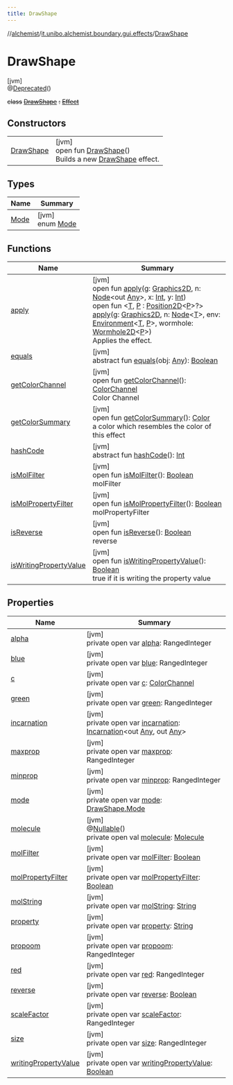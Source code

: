 ```yaml
---
title: DrawShape
---
```

//[alchemist](../../../index.html)/[it.unibo.alchemist.boundary.gui.effects](../index.html)/[DrawShape](index.html)



# DrawShape



[jvm]\
@[Deprecated](https://docs.oracle.com/javase/8/docs/api/java/lang/Deprecated.html)()



~~class~~ [~~DrawShape~~](index.html) ~~:~~ [~~Effect~~](../-effect/index.html)



## Constructors


| | |
|---|---|
| [DrawShape](-draw-shape.html) | [jvm]<br>open fun [DrawShape](-draw-shape.html)()<br>Builds a new [DrawShape](index.html) effect. |


## Types


| Name | Summary |
|---|---|
| [Mode](-mode/index.html) | [jvm]<br>enum [Mode](-mode/index.html) |


## Functions


| Name | Summary |
|---|---|
| [apply](apply.html) | [jvm]<br>open fun [apply](apply.html)(g: [Graphics2D](https://docs.oracle.com/javase/8/docs/api/java/awt/Graphics2D.html), n: [Node](../../it.unibo.alchemist.model.interfaces/-node/index.html)<out [Any](https://kotlinlang.org/api/latest/jvm/stdlib/kotlin/-any/index.html)>, x: [Int](https://kotlinlang.org/api/latest/jvm/stdlib/kotlin/-int/index.html), y: [Int](https://kotlinlang.org/api/latest/jvm/stdlib/kotlin/-int/index.html))<br>open fun <[T](../-effect/apply.html), [P](../-effect/apply.html) : [Position2D](../../it.unibo.alchemist.model.interfaces/-position2-d/index.html)<[P](../../it.unibo.alchemist.boundary.interfaces/-graphical2-d-output-monitor/index.html)>?> [apply](../-effect/apply.html)(g: [Graphics2D](https://docs.oracle.com/javase/8/docs/api/java/awt/Graphics2D.html), n: [Node](../../it.unibo.alchemist.model.interfaces/-node/index.html)<[T](../../it.unibo.alchemist.boundary.interfaces/-graphical2-d-output-monitor/index.html)>, env: [Environment](../../it.unibo.alchemist.model.interfaces/-environment/index.html)<[T](../../it.unibo.alchemist.boundary.interfaces/-graphical2-d-output-monitor/index.html), [P](../../it.unibo.alchemist.boundary.interfaces/-graphical2-d-output-monitor/index.html)>, wormhole: [Wormhole2D](../../it.unibo.alchemist.boundary.wormhole.interfaces/-wormhole2-d/index.html)<[P](../../it.unibo.alchemist.boundary.interfaces/-graphical2-d-output-monitor/index.html)>)<br>Applies the effect. |
| [equals](../-effect/equals.html) | [jvm]<br>abstract fun [equals](../-effect/equals.html)(obj: [Any](https://kotlinlang.org/api/latest/jvm/stdlib/kotlin/-any/index.html)): [Boolean](https://kotlinlang.org/api/latest/jvm/stdlib/kotlin/-boolean/index.html) |
| [getColorChannel](get-color-channel.html) | [jvm]<br>open fun [getColorChannel](get-color-channel.html)(): [ColorChannel](../../it.unibo.alchemist.boundary.gui/-color-channel/index.html)<br>Color Channel |
| [getColorSummary](get-color-summary.html) | [jvm]<br>open fun [getColorSummary](get-color-summary.html)(): [Color](https://docs.oracle.com/javase/8/docs/api/java/awt/Color.html)<br>a color which resembles the color of this effect |
| [hashCode](../-effect/hash-code.html) | [jvm]<br>abstract fun [hashCode](../-effect/hash-code.html)(): [Int](https://kotlinlang.org/api/latest/jvm/stdlib/kotlin/-int/index.html) |
| [isMolFilter](is-mol-filter.html) | [jvm]<br>open fun [isMolFilter](is-mol-filter.html)(): [Boolean](https://kotlinlang.org/api/latest/jvm/stdlib/kotlin/-boolean/index.html)<br>molFilter |
| [isMolPropertyFilter](is-mol-property-filter.html) | [jvm]<br>open fun [isMolPropertyFilter](is-mol-property-filter.html)(): [Boolean](https://kotlinlang.org/api/latest/jvm/stdlib/kotlin/-boolean/index.html)<br>molPropertyFilter |
| [isReverse](is-reverse.html) | [jvm]<br>open fun [isReverse](is-reverse.html)(): [Boolean](https://kotlinlang.org/api/latest/jvm/stdlib/kotlin/-boolean/index.html)<br>reverse |
| [isWritingPropertyValue](is-writing-property-value.html) | [jvm]<br>open fun [isWritingPropertyValue](is-writing-property-value.html)(): [Boolean](https://kotlinlang.org/api/latest/jvm/stdlib/kotlin/-boolean/index.html)<br>true if it is writing the property value |


## Properties


| Name | Summary |
|---|---|
| [alpha](alpha.html) | [jvm]<br>private open var [alpha](alpha.html): RangedInteger |
| [blue](blue.html) | [jvm]<br>private open var [blue](blue.html): RangedInteger |
| [c](c.html) | [jvm]<br>private open var [c](c.html): [ColorChannel](../../it.unibo.alchemist.boundary.gui/-color-channel/index.html) |
| [green](green.html) | [jvm]<br>private open var [green](green.html): RangedInteger |
| [incarnation](incarnation.html) | [jvm]<br>private open var [incarnation](incarnation.html): [Incarnation](../../it.unibo.alchemist.model.interfaces/-incarnation/index.html)<out [Any](https://kotlinlang.org/api/latest/jvm/stdlib/kotlin/-any/index.html), out [Any](https://kotlinlang.org/api/latest/jvm/stdlib/kotlin/-any/index.html)> |
| [maxprop](maxprop.html) | [jvm]<br>private open var [maxprop](maxprop.html): RangedInteger |
| [minprop](minprop.html) | [jvm]<br>private open var [minprop](minprop.html): RangedInteger |
| [mode](mode.html) | [jvm]<br>private open var [mode](mode.html): [DrawShape.Mode](-mode/index.html) |
| [molecule](molecule.html) | [jvm]<br>@[Nullable](https://docs.oracle.com/javase/8/docs/api/javax/annotation/Nullable.html)()<br>private open val [molecule](molecule.html): [Molecule](../../it.unibo.alchemist.model.interfaces/-molecule/index.html) |
| [molFilter](mol-filter.html) | [jvm]<br>private open var [molFilter](mol-filter.html): [Boolean](https://kotlinlang.org/api/latest/jvm/stdlib/kotlin/-boolean/index.html) |
| [molPropertyFilter](mol-property-filter.html) | [jvm]<br>private open var [molPropertyFilter](mol-property-filter.html): [Boolean](https://kotlinlang.org/api/latest/jvm/stdlib/kotlin/-boolean/index.html) |
| [molString](mol-string.html) | [jvm]<br>private open var [molString](mol-string.html): [String](https://docs.oracle.com/javase/8/docs/api/java/lang/String.html) |
| [property](property.html) | [jvm]<br>private open var [property](property.html): [String](https://docs.oracle.com/javase/8/docs/api/java/lang/String.html) |
| [propoom](propoom.html) | [jvm]<br>private open var [propoom](propoom.html): RangedInteger |
| [red](red.html) | [jvm]<br>private open var [red](red.html): RangedInteger |
| [reverse](reverse.html) | [jvm]<br>private open var [reverse](reverse.html): [Boolean](https://kotlinlang.org/api/latest/jvm/stdlib/kotlin/-boolean/index.html) |
| [scaleFactor](scale-factor.html) | [jvm]<br>private open var [scaleFactor](scale-factor.html): RangedInteger |
| [size](size.html) | [jvm]<br>private open var [size](size.html): RangedInteger |
| [writingPropertyValue](writing-property-value.html) | [jvm]<br>private open var [writingPropertyValue](writing-property-value.html): [Boolean](https://kotlinlang.org/api/latest/jvm/stdlib/kotlin/-boolean/index.html) |

